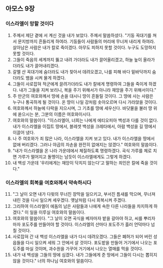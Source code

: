 ## 아모스 9장

### 이스라엘이 망할 것이다
1. 주께서 제단 곁에 서 계신 것을 내가 보았다. 주께서 말씀하셨다. "기둥 꼭대기를 쳐서 문지방까지 흔들리게 하여라. 기둥들이 사람들의 머리에 무너져 내리게 하여라. 살아남은 사람은 내가 칼로 죽이겠다. 아무도 피하지 못할 것이다. 누구도 도망하지 못할 것이다.
2. 그들이 죽음의 세계까지 뚫고 내려 가더라도 내가 끌어올리겠고, 하늘 높이 올라가더라도 내가 끌어내리겠다.
3. 갈멜 산 꼭대기에 숨더라도 내가 찾아서 데려오겠고, 나를 피해 바다 밑바닥까지 숨더라도 뱀을 시켜 물게 하겠다.
4. 그들이 사로잡혀 적군에게 끌려가더라도 내가 칼에게 명령하여 그들을 죽이게 하겠다. 내가 그들을 지켜 보리니, 복을 주기 위해서가 아니라 재앙을 주기 위해서이다."
5. 주 만군의 여호와께서 땅에 손을 대시니 땅이 흔들릴 것이다. 그 땅에 사는 사람은 누구나 통곡하게 될 것이다. 온 땅이 나일 강처럼 솟아오르며 다시 가라앉을 것이다.
6. 여호와께서 하늘에 다락을 지으시며, 그 기초를 땅에 세우신다. 바닷물을 불러 땅 위에 쏟으시는 분, 그분의 이름은 여호와이시다.
7. 여호와의 말씀이다. "이스라엘아, 너희는 나에게 에티오피아 백성과 다를 것이 없다. 내가 이스라엘을 이집트 땅에서, 블레셋 백성을 크레타에서, 아람 백성을 길 땅에서 이끌어 냈다.
8. 나 주 여호와가 죄 많은 나라, 이스라엘을 지켜 보고 있다. 내가 이스라엘을 땅에서 없애 버리겠다. 그러나 야곱의 자손을 완전히 없애지는 않겠다." 여호와의 말씀이다.
9. "내가 이스라엘을 온 나라 가운데에서 체질하도록 명령하겠다. 곡식 가루를 체로 치면 가루가 떨어지고 돌멩이는 남듯이 이스라엘에게도 그렇게 하겠다.
10. 내 백성 가운데 '우리에게는 재앙이 닥치지 않는다'고 말하는 죄인은 칼에 죽을 것이다."
### 이스라엘의 회복을 여호와께서 약속하시다
11. "그 날이 오면 내가 다윗의 무너진 장막을 일으키고, 부서진 틈새를 막으며, 무너져 내린 것을 다시 일으켜 세우겠다. 옛날처럼 다시 회복시켜 주겠다.
12. 그리하여 이스라엘이 에돔의 남은 사람들과 나에게 속한 다른 나라들을 차지하게 하겠다." 이 일을 이루실 여호와의 말씀이다.
13. 여호와의 말씀이다. "그 날이 오면 곡식을 베자마자 밭을 갈아야 하고, 씨를 뿌리자마자 포도주를 만들어야 할 것이다. 이스라엘의 산마다 포도주가 흘러 언덕마다 넘칠 것이다.
14. 사로잡혀 간 내 백성 이스라엘을 내가 다시 데려오겠다. 그들은 폐허가 되어 버린 성읍들을 다시 일으켜 세워 그 안에서 살 것이다. 포도밭을 만들어 거기에서 나오는 포도주를 마실 것이며, 과수원을 가꾸어 거기에서 나오는 열매를 먹을 것이다.
15. 내가 내 백성을 그들의 땅에 심겠다. 내가 그들에게 준 땅에서 그들이 다시는 뽑히지 않을 것이다." 너의 하나님 여호와의 말씀이다.